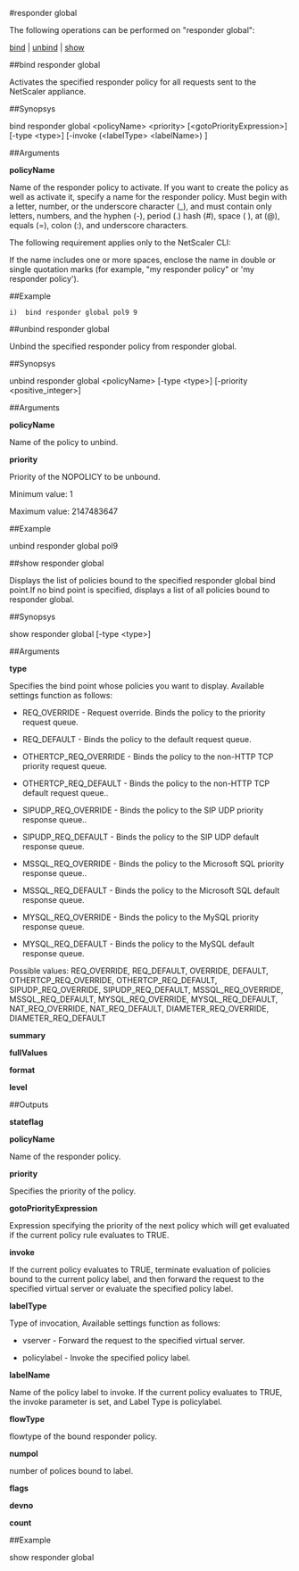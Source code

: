 #responder global

The following operations can be performed on "responder global":


[bind](#bind-responder-global) | [unbind](#unbind-responder-global) | [show](#show-responder-global)

##bind responder global

Activates the specified responder policy for all requests sent to the NetScaler appliance.


##Synopsys

bind responder global &lt;policyName> &lt;priority> [&lt;gotoPriorityExpression>] [-type &lt;type>] [-invoke  (&lt;labelType>  &lt;labelName>) ]


##Arguments

<b>policyName</b>
Name of the responder policy to activate. If you want to create the policy as well as activate it, specify a name for the responder policy. Must begin with a letter, number, or the underscore character (_), and must contain only letters, numbers, and the hyphen (-), period (.) hash (#), space ( ), at (@), equals (=), colon (:), and underscore characters.
The following requirement applies only to the NetScaler CLI:
If the name includes one or more spaces, enclose the name in double or single quotation marks (for example, "my responder policy" or 'my responder policy').



##Example

	i)	bind responder global pol9 9

##unbind responder global

Unbind the specified responder policy from responder global.


##Synopsys

unbind responder global &lt;policyName> [-type &lt;type>] [-priority &lt;positive_integer>]


##Arguments

<b>policyName</b>
Name of the policy to unbind.

<b>priority</b>
Priority of the NOPOLICY to be unbound.
Minimum value: 1
Maximum value: 2147483647



##Example

unbind responder global pol9

##show responder global

Displays the list of policies bound to the specified responder global bind point.If no bind point is specified, displays a list of all policies bound to responder global.


##Synopsys

show responder global [-type &lt;type>]


##Arguments

<b>type</b>
Specifies the bind point whose policies you want to display. Available settings function as follows:
* REQ_OVERRIDE - Request override. Binds the policy to the priority request queue.
* REQ_DEFAULT - Binds the policy to the default request queue.
* OTHERTCP_REQ_OVERRIDE - Binds the policy to the non-HTTP TCP priority request queue.
* OTHERTCP_REQ_DEFAULT - Binds the policy to the non-HTTP TCP default request queue..
* SIPUDP_REQ_OVERRIDE - Binds the policy to the SIP UDP priority response queue..
* SIPUDP_REQ_DEFAULT - Binds the policy to the SIP UDP default response queue.
* MSSQL_REQ_OVERRIDE - Binds the policy to the Microsoft SQL priority response queue..
* MSSQL_REQ_DEFAULT - Binds the policy to the Microsoft SQL default response queue.
* MYSQL_REQ_OVERRIDE - Binds the policy to the MySQL priority response queue.
* MYSQL_REQ_DEFAULT - Binds the policy to the MySQL default response queue.
Possible values: REQ_OVERRIDE, REQ_DEFAULT, OVERRIDE, DEFAULT, OTHERTCP_REQ_OVERRIDE, OTHERTCP_REQ_DEFAULT, SIPUDP_REQ_OVERRIDE, SIPUDP_REQ_DEFAULT, MSSQL_REQ_OVERRIDE, MSSQL_REQ_DEFAULT, MYSQL_REQ_OVERRIDE, MYSQL_REQ_DEFAULT, NAT_REQ_OVERRIDE, NAT_REQ_DEFAULT, DIAMETER_REQ_OVERRIDE, DIAMETER_REQ_DEFAULT

<b>summary</b>

<b>fullValues</b>

<b>format</b>

<b>level</b>



##Outputs

<b>stateflag</b>

<b>policyName</b>
Name of the responder policy.

<b>priority</b>
Specifies the priority of the policy.

<b>gotoPriorityExpression</b>
Expression specifying the priority of the next policy which will get evaluated if the current policy rule evaluates to TRUE.

<b>invoke</b>
If the current policy evaluates to TRUE, terminate evaluation of policies bound to the current policy label, and then forward the request to the specified virtual server or evaluate the specified policy label.

<b>labelType</b>
Type of invocation, Available settings function as follows:
* vserver - Forward the request to the specified virtual server.
* policylabel - Invoke the specified policy label.

<b>labelName</b>
Name of the policy label to invoke. If the current policy evaluates to TRUE, the invoke parameter is set, and Label Type is policylabel.

<b>flowType</b>
flowtype of the bound responder policy.

<b>numpol</b>
number of polices bound to label.

<b>flags</b>

<b>devno</b>

<b>count</b>



##Example

show responder global

